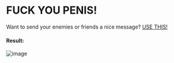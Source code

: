 # FUCK YOU PENIS!
Want to send your enemies or friends a nice message? [USE THIS!](https://github.com/CGGonGitHub/FlipperStuff/blob/main/BadUSB/FUCK%20YOU%20PENIS!/file.txt)
#### Result:
![image](https://github.com/CGGonGitHub/FlipperStuff/assets/88776295/0223c365-f91b-4691-911e-0309999e93a6)
